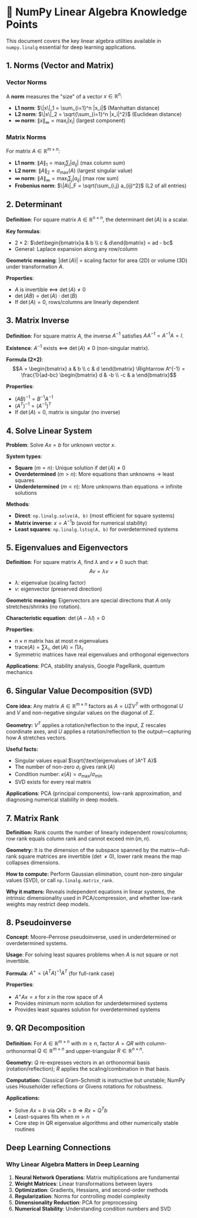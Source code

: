 # 📘 NumPy Linear Algebra Knowledge Points

This document covers the key linear algebra utilities available in `numpy.linalg` essential for deep learning applications.

## 1. Norms (Vector and Matrix)

### Vector Norms
A **norm** measures the "size" of a vector $x \in \mathbb{R}^n$:

- **L1 norm**: $\|x\|_1 = \sum_{i=1}^n |x_i|$ (Manhattan distance)
- **L2 norm**: $\|x\|_2 = \sqrt{\sum_{i=1}^n |x_i|^2}$ (Euclidean distance)
- **∞ norm**: $\|x\|_\infty = \max_i |x_i|$ (largest component)

### Matrix Norms
For matrix $A \in \mathbb{R}^{m \times n}$:

- **L1 norm**: $\|A\|_1 = \max_j \sum_i |a_{ij}|$ (max column sum)
- **L2 norm**: $\|A\|_2 = \sigma_{\max}(A)$ (largest singular value)
- **∞ norm**: $\|A\|_\infty = \max_i \sum_j |a_{ij}|$ (max row sum)
- **Frobenius norm**: $\|A\|_F = \sqrt{\sum_{i,j} a_{ij}^2}$ (L2 of all entries)

## 2. Determinant

**Definition**: For square matrix $A \in \mathbb{R}^{n \times n}$, the determinant $\det(A)$ is a scalar.

**Key formulas**:
- $2 \times 2$: $\det\begin{bmatrix}a & b \\ c & d\end{bmatrix} = ad - bc$
- General: Laplace expansion along any row/column

**Geometric meaning**: $|\det(A)|$ = scaling factor for area (2D) or volume (3D) under transformation $A$.

**Properties**:
- $A$ is invertible ⟺ $\det(A) \neq 0$
- $\det(AB) = \det(A) \cdot \det(B)$
- If $\det(A) = 0$, rows/columns are linearly dependent

## 3. Matrix Inverse

**Definition**: For square matrix $A$, the inverse $A^{-1}$ satisfies $A A^{-1} = A^{-1} A = I$.

**Existence**: $A^{-1}$ exists ⟺ $\det(A) \neq 0$ (non-singular matrix).

**Formula (2×2)**:
$$A = \begin{bmatrix} a & b \\ c & d \end{bmatrix} \Rightarrow A^{-1} = \frac{1}{ad-bc} \begin{bmatrix} d & -b \\ -c & a \end{bmatrix}$$

**Properties**:
- $(AB)^{-1} = B^{-1}A^{-1}$
- $(A^T)^{-1} = (A^{-1})^T$
- If $\det(A) = 0$, matrix is singular (no inverse)

## 4. Solve Linear System

**Problem**: Solve $Ax = b$ for unknown vector $x$.

**System types**:
- **Square** ($m = n$): Unique solution if $\det(A) \neq 0$
- **Overdetermined** ($m > n$): More equations than unknowns → least squares
- **Underdetermined** ($m < n$): More unknowns than equations → infinite solutions

**Methods**:
- **Direct**: `np.linalg.solve(A, b)` (most efficient for square systems)
- **Matrix inverse**: $x = A^{-1}b$ (avoid for numerical stability)
- **Least squares**: `np.linalg.lstsq(A, b)` for overdetermined systems

## 5. Eigenvalues and Eigenvectors

**Definition**: For square matrix $A$, find $\lambda$ and $v \neq 0$ such that:
$$Av = \lambda v$$
- $\lambda$: eigenvalue (scaling factor)
- $v$: eigenvector (preserved direction)

**Geometric meaning**: Eigenvectors are special directions that $A$ only stretches/shrinks (no rotation).

**Characteristic equation**: $\det(A - \lambda I) = 0$

**Properties**:
- $n \times n$ matrix has at most $n$ eigenvalues
- $\text{trace}(A) = \sum \lambda_i$, $\det(A) = \prod \lambda_i$
- Symmetric matrices have real eigenvalues and orthogonal eigenvectors

**Applications**: PCA, stability analysis, Google PageRank, quantum mechanics

## 6. Singular Value Decomposition (SVD)

**Core idea:** Any matrix $A \in \mathbb{R}^{m \times n}$ factors as $A = U \Sigma V^T$ with orthogonal $U$ and $V$ and non-negative singular values on the diagonal of $\Sigma$.

**Geometry:** $V^T$ applies a rotation/reflection to the input, $\Sigma$ rescales coordinate axes, and $U$ applies a rotation/reflection to the output—capturing how $A$ stretches vectors.

**Useful facts:**
- Singular values equal $\sqrt{\text{eigenvalues of }A^T A}$
- The number of non-zero $\sigma_i$ gives $\operatorname{rank}(A)$
- Condition number: $\kappa(A) = \sigma_{\max}/\sigma_{\min}$
- SVD exists for every real matrix

**Applications**: PCA (principal components), low-rank approximation, and diagnosing numerical stability in deep models.

## 7. Matrix Rank

**Definition:** Rank counts the number of linearly independent rows/columns; row rank equals column rank and cannot exceed $\min(m,n)$.

**Geometry:** It is the dimension of the subspace spanned by the matrix—full-rank square matrices are invertible ($\det \neq 0$), lower rank means the map collapses dimensions.

**How to compute:** Perform Gaussian elimination, count non-zero singular values (SVD), or call `np.linalg.matrix_rank`.

**Why it matters:** Reveals independent equations in linear systems, the intrinsic dimensionality used in PCA/compression, and whether low-rank weights may restrict deep models.

## 8. Pseudoinverse

**Concept**: Moore–Penrose pseudoinverse, used in underdetermined or overdetermined systems.

**Usage**: For solving least squares problems when $A$ is not square or not invertible.

**Formula**: $A^+ = (A^T A)^{-1} A^T$ (for full-rank case)

**Properties**:
- $A^+ A x = x$ for $x$ in the row space of $A$
- Provides minimum norm solution for underdetermined systems
- Provides least squares solution for overdetermined systems

## 9. QR Decomposition

**Definition:** For $A\in\mathbb{R}^{m\times n}$ with $m\ge n$, factor $A=QR$ with column-orthonormal $Q\in\mathbb{R}^{m\times n}$ and upper-triangular $R\in\mathbb{R}^{n\times n}$.

**Geometry:** $Q$ re-expresses vectors in an orthonormal basis (rotation/reflection); $R$ applies the scaling/combination in that basis.

**Computation:** Classical Gram-Schmidt is instructive but unstable; NumPy uses Householder reflections or Givens rotations for robustness.

**Applications:**
- Solve $Ax=b$ via $QRx=b\Rightarrow Rx=Q^Tb$
- Least-squares fits when $m>n$
- Core step in QR eigenvalue algorithms and other numerically stable routines

## Deep Learning Connections

### Why Linear Algebra Matters in Deep Learning

1. **Neural Network Operations**: Matrix multiplications are fundamental
2. **Weight Matrices**: Linear transformations between layers
3. **Optimization**: Gradients, Hessians, and second-order methods
4. **Regularization**: Norms for controlling model complexity
5. **Dimensionality Reduction**: PCA for preprocessing
6. **Numerical Stability**: Understanding condition numbers and SVD